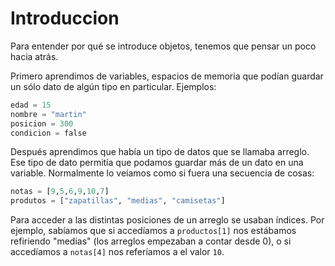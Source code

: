 # Introduccion

Para entender por qué se introduce objetos, tenemos que pensar un poco hacia atrás. 

Primero aprendimos de variables, espacios de memoria que podían guardar un sólo dato de algún tipo en particular. Ejemplos:
```python
edad = 15
nombre = "martin"
posicion = 300
condicion = false
```

Después aprendimos que había un tipo de datos que se llamaba arreglo. Ese tipo de dato permitía que podamos guardar más de un dato en una variable. Normalmente lo veíamos como si fuera una secuencia de cosas:
```python
notas = [9,5,6,9,10,7]
produtos = ["zapatillas", "medias", "camisetas"]
```
Para acceder a las distintas posiciones de un arreglo se usaban índices. Por ejemplo, sabíamos que si accedíamos a ```productos[1]``` nos estábamos refiriendo "medias" (los arreglos empezaban a contar desde 0), o si accedíamos a  ```notas[4]``` nos referíamos a el valor ```10```.
